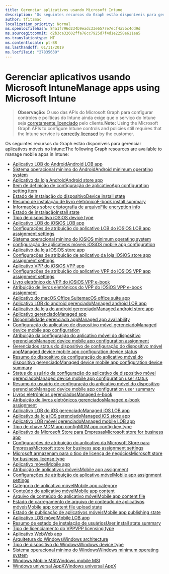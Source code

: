 ```yaml
---
title: Gerenciar aplicativos usando Microsoft Intune
description: 'Os seguintes recursos do Graph estão disponíveis para gerenciar aplicativos móveis no Intune:  '
author: tfitzmac
localization_priority: Normal
ms.openlocfilehash: 84a1f796d234b9eadc33e6577e7ecf4a5bc4dd9d
ms.sourcegitcommit: d2b3ca32602ffa76cc7925d7f4d1e2258e611ea5
ms.translationtype: MT
ms.contentlocale: pt-BR
ms.lasthandoff: 01/11/2019
ms.locfileid: "27835639"
---
```

# <a name="manage-apps-using-microsoft-intune"></a><span data-ttu-id="f4052-103">Gerenciar aplicativos usando Microsoft Intune</span><span class="sxs-lookup"><span data-stu-id="f4052-103">Manage apps using Microsoft Intune</span></span>

> <span data-ttu-id="f4052-104">**Observação:** O uso das APIs do Microsoft Graph para configurar controles e políticas do Intune ainda exige que o serviço do Intune seja [corretamente licenciado](https://www.microsoft.com/en-us/cloud-platform/microsoft-intune-pricing) pelo cliente.</span><span class="sxs-lookup"><span data-stu-id="f4052-104">**Note:** Using the Microsoft Graph APIs to configure Intune controls and policies still requires that the Intune service is [correctly licensed](https://www.microsoft.com/en-us/cloud-platform/microsoft-intune-pricing) by the customer.</span></span>

<span data-ttu-id="f4052-105">Os seguintes recursos do Graph estão disponíveis para gerenciar aplicativos móveis no Intune:</span><span class="sxs-lookup"><span data-stu-id="f4052-105">The following Graph resources are available to manage mobile apps in Intune:</span></span>  

- [<span data-ttu-id="f4052-106">Aplicativo LOB do Android</span><span class="sxs-lookup"><span data-stu-id="f4052-106">Android LOB app</span></span>](intune-apps-androidlobapp.md)
- [<span data-ttu-id="f4052-107">Sistema operacional mínimo do Android</span><span class="sxs-lookup"><span data-stu-id="f4052-107">Android minimum operating system</span></span>](intune-apps-androidminimumoperatingsystem.md)
- [<span data-ttu-id="f4052-108">Aplicativo da loja Android</span><span class="sxs-lookup"><span data-stu-id="f4052-108">Android store app</span></span>](intune-apps-androidstoreapp.md)
- [<span data-ttu-id="f4052-109">Item de definição de configuração de aplicativo</span><span class="sxs-lookup"><span data-stu-id="f4052-109">App configuration setting item</span></span>](intune-apps-appconfigurationsettingitem.md)
- [<span data-ttu-id="f4052-110">Estado de instalação do dispositivo</span><span class="sxs-lookup"><span data-stu-id="f4052-110">Device install state</span></span>](intune-books-deviceinstallstate.md)
- [<span data-ttu-id="f4052-111">Resumo de instalação de livro eletrônico</span><span class="sxs-lookup"><span data-stu-id="f4052-111">E-book install summary</span></span>](intune-books-ebookinstallsummary.md)
- [<span data-ttu-id="f4052-112">Informações sobre criptografia de arquivo</span><span class="sxs-lookup"><span data-stu-id="f4052-112">File encryption info</span></span>](intune-apps-fileencryptioninfo.md)
- [<span data-ttu-id="f4052-113">Estado de instalação</span><span class="sxs-lookup"><span data-stu-id="f4052-113">Install state</span></span>](intune-books-installstate.md)
- [<span data-ttu-id="f4052-114">Tipo de dispositivo iOS</span><span class="sxs-lookup"><span data-stu-id="f4052-114">iOS device type</span></span>](intune-apps-iosdevicetype.md)
- [<span data-ttu-id="f4052-115">Aplicativo LOB do iOS</span><span class="sxs-lookup"><span data-stu-id="f4052-115">iOS LOB app</span></span>](intune-apps-ioslobapp.md)
- [<span data-ttu-id="f4052-116">Configurações de atribuição do aplicativo LOB do iOS</span><span class="sxs-lookup"><span data-stu-id="f4052-116">iOS LOB app assignment settings</span></span>](intune-apps-ioslobappassignmentsettings.md)
- [<span data-ttu-id="f4052-117">Sistema operacional mínimo do iOS</span><span class="sxs-lookup"><span data-stu-id="f4052-117">iOS minimum operating system</span></span>](intune-apps-iosminimumoperatingsystem.md)
- [<span data-ttu-id="f4052-118">configuração de aplicativos móveis iOS</span><span class="sxs-lookup"><span data-stu-id="f4052-118">iOS mobile app configuration</span></span>](intune-apps-iosmobileappconfiguration.md)
- [<span data-ttu-id="f4052-119">Aplicativo da loja iOS</span><span class="sxs-lookup"><span data-stu-id="f4052-119">iOS store app</span></span>](intune-apps-iosstoreapp.md)
- [<span data-ttu-id="f4052-120">Configurações de atribuição de aplicativo da loja iOS</span><span class="sxs-lookup"><span data-stu-id="f4052-120">iOS store app assignment settings</span></span>](intune-apps-iosstoreappassignmentsettings.md)
- [<span data-ttu-id="f4052-121">Aplicativo VPP do iOS</span><span class="sxs-lookup"><span data-stu-id="f4052-121">iOS VPP app</span></span>](intune-apps-iosvppapp.md)
- [<span data-ttu-id="f4052-122">Configurações de atribuição do aplicativo VPP do iOS</span><span class="sxs-lookup"><span data-stu-id="f4052-122">iOS VPP app assignment settings</span></span>](intune-apps-iosvppappassignmentsettings.md)
- [<span data-ttu-id="f4052-123">Livro eletrônico do VPP do iOS</span><span class="sxs-lookup"><span data-stu-id="f4052-123">iOS VPP e-book</span></span>](intune-books-iosvppebook.md)
- [<span data-ttu-id="f4052-124">Atribuição de livros eletrônicos do VPP do iOS</span><span class="sxs-lookup"><span data-stu-id="f4052-124">iOS VPP e-book assignment</span></span>](intune-books-iosvppebookassignment.md)
- [<span data-ttu-id="f4052-125">Aplicativo do macOS Office Suite</span><span class="sxs-lookup"><span data-stu-id="f4052-125">macOS office suite app</span></span>](intune-apps-macosofficesuiteapp.md)
- [<span data-ttu-id="f4052-126">Aplicativo LOB do android gerenciado</span><span class="sxs-lookup"><span data-stu-id="f4052-126">Managed android LOB app</span></span>](intune-apps-managedandroidlobapp.md)
- [<span data-ttu-id="f4052-127">Aplicativo da loja do android gerenciado</span><span class="sxs-lookup"><span data-stu-id="f4052-127">Managed android store app</span></span>](intune-apps-managedandroidstoreapp.md)
- [<span data-ttu-id="f4052-128">Aplicativo gerenciado</span><span class="sxs-lookup"><span data-stu-id="f4052-128">Managed app</span></span>](intune-apps-managedapp.md)
- [<span data-ttu-id="f4052-129">Disponibilidade gerenciada app</span><span class="sxs-lookup"><span data-stu-id="f4052-129">Managed app availability</span></span>](intune-apps-managedappavailability.md)
- [<span data-ttu-id="f4052-130">Configuração do aplicativo de dispositivo móvel gerenciado</span><span class="sxs-lookup"><span data-stu-id="f4052-130">Managed device mobile app configuration</span></span>](intune-apps-manageddevicemobileappconfiguration.md)
- [<span data-ttu-id="f4052-131">Atribuição da configuração do aplicativo móvel do dispositivo gerenciado</span><span class="sxs-lookup"><span data-stu-id="f4052-131">Managed device mobile app configuration assignment</span></span>](intune-apps-manageddevicemobileappconfigurationassignment.md)
- [<span data-ttu-id="f4052-132">Gerenciados status do dispositivo de configuração do dispositivo móvel app</span><span class="sxs-lookup"><span data-stu-id="f4052-132">Managed device mobile app configuration device status</span></span>](intune-apps-manageddevicemobileappconfigurationdevicestatus.md)
- [<span data-ttu-id="f4052-133">Resumo do dispositivo de configuração do aplicativo móvel do dispositivo gerenciado</span><span class="sxs-lookup"><span data-stu-id="f4052-133">Managed device mobile app configuration device summary</span></span>](intune-apps-manageddevicemobileappconfigurationdevicesummary.md)
- [<span data-ttu-id="f4052-134">Status do usuário da configuração do aplicativo de dispositivo móvel gerenciado</span><span class="sxs-lookup"><span data-stu-id="f4052-134">Managed device mobile app configuration user status</span></span>](intune-apps-manageddevicemobileappconfigurationuserstatus.md)
- [<span data-ttu-id="f4052-135">Resumo do usuário de configuração do aplicativo móvel do dispositivo gerenciado</span><span class="sxs-lookup"><span data-stu-id="f4052-135">Managed device mobile app configuration user summary</span></span>](intune-apps-manageddevicemobileappconfigurationusersummary.md)
- [<span data-ttu-id="f4052-136">Livros eletrônicos gerenciados</span><span class="sxs-lookup"><span data-stu-id="f4052-136">Managed e-book</span></span>](intune-books-managedebook.md)
- [<span data-ttu-id="f4052-137">Atribuição de livros eletrônicos gerenciados</span><span class="sxs-lookup"><span data-stu-id="f4052-137">Managed e-book assignment</span></span>](intune-books-managedebookassignment.md)
- [<span data-ttu-id="f4052-138">Aplicativo LOB do iOS gerenciado</span><span class="sxs-lookup"><span data-stu-id="f4052-138">Managed iOS LOB app</span></span>](intune-apps-managedioslobapp.md)
- [<span data-ttu-id="f4052-139">Aplicativo da loja iOS gerenciado</span><span class="sxs-lookup"><span data-stu-id="f4052-139">Managed iOS store app</span></span>](intune-apps-managediosstoreapp.md)
- [<span data-ttu-id="f4052-140">Aplicativo LOB móvel gerenciado</span><span class="sxs-lookup"><span data-stu-id="f4052-140">Managed mobile LOB app</span></span>](intune-apps-managedmobilelobapp.md)
- [<span data-ttu-id="f4052-141">Tipo de chave MDM app config</span><span class="sxs-lookup"><span data-stu-id="f4052-141">MDM app config key type</span></span>](intune-apps-mdmappconfigkeytype.md)
- [<span data-ttu-id="f4052-142">Aplicativo da Microsoft Store para Empresas</span><span class="sxs-lookup"><span data-stu-id="f4052-142">Microsoft store for business app</span></span>](intune-apps-microsoftstoreforbusinessapp.md)
- [<span data-ttu-id="f4052-143">Configurações de atribuição do aplicativo da Microsoft Store para Empresas</span><span class="sxs-lookup"><span data-stu-id="f4052-143">Microsoft store for business app assignment settings</span></span>](intune-apps-microsoftstoreforbusinessappassignmentsettings.md)
- [<span data-ttu-id="f4052-144">Microsoft armazenam para o tipo de licença de negócios</span><span class="sxs-lookup"><span data-stu-id="f4052-144">Microsoft store for business license type</span></span>](intune-apps-microsoftstoreforbusinesslicensetype.md)
- [<span data-ttu-id="f4052-145">Aplicativo móvel</span><span class="sxs-lookup"><span data-stu-id="f4052-145">Mobile app</span></span>](intune-apps-mobileapp.md)
- [<span data-ttu-id="f4052-146">Atribuição de aplicativos móveis</span><span class="sxs-lookup"><span data-stu-id="f4052-146">Mobile app assignment</span></span>](intune-apps-mobileappassignment.md)
- [<span data-ttu-id="f4052-147">Configurações de atribuição de aplicativo móvel</span><span class="sxs-lookup"><span data-stu-id="f4052-147">Mobile app assignment settings</span></span>](intune-apps-mobileappassignmentsettings.md)
- [<span data-ttu-id="f4052-148">Categoria de aplicativo móvel</span><span class="sxs-lookup"><span data-stu-id="f4052-148">Mobile app category</span></span>](intune-apps-mobileappcategory.md)
- [<span data-ttu-id="f4052-149">Conteúdo do aplicativo móvel</span><span class="sxs-lookup"><span data-stu-id="f4052-149">Mobile app content</span></span>](intune-apps-mobileappcontent.md)
- [<span data-ttu-id="f4052-150">Arquivo de conteúdo do aplicativo móvel</span><span class="sxs-lookup"><span data-stu-id="f4052-150">Mobile app content file</span></span>](intune-apps-mobileappcontentfile.md)
- [<span data-ttu-id="f4052-151">Estado de carregamento de arquivo de conteúdo de aplicativos móveis</span><span class="sxs-lookup"><span data-stu-id="f4052-151">Mobile app content file upload state</span></span>](intune-apps-mobileappcontentfileuploadstate.md)
- [<span data-ttu-id="f4052-152">Estado de publicação de aplicativos móveis</span><span class="sxs-lookup"><span data-stu-id="f4052-152">Mobile app publishing state</span></span>](intune-apps-mobileapppublishingstate.md)
- [<span data-ttu-id="f4052-153">Aplicativo LOB móvel</span><span class="sxs-lookup"><span data-stu-id="f4052-153">Mobile LOB app</span></span>](intune-apps-mobilelobapp.md)
- [<span data-ttu-id="f4052-154">Resumo de estado de instalação de usuários</span><span class="sxs-lookup"><span data-stu-id="f4052-154">User install state summary</span></span>](intune-books-userinstallstatesummary.md)
- [<span data-ttu-id="f4052-155">Tipo de licenciamento do VPP</span><span class="sxs-lookup"><span data-stu-id="f4052-155">VPP licensing type</span></span>](intune-apps-vpplicensingtype.md)
- [<span data-ttu-id="f4052-156">Aplicativo Web</span><span class="sxs-lookup"><span data-stu-id="f4052-156">Web app</span></span>](intune-apps-webapp.md)
- [<span data-ttu-id="f4052-157">Arquitetura do Windows</span><span class="sxs-lookup"><span data-stu-id="f4052-157">Windows architecture</span></span>](intune-apps-windowsarchitecture.md)
- [<span data-ttu-id="f4052-158">Tipo de dispositivo do Windows</span><span class="sxs-lookup"><span data-stu-id="f4052-158">Windows device type</span></span>](intune-apps-windowsdevicetype.md)
- [<span data-ttu-id="f4052-159">Sistema operacional mínimo do Windows</span><span class="sxs-lookup"><span data-stu-id="f4052-159">Windows minimum operating system</span></span>](intune-apps-windowsminimumoperatingsystem.md)
- [<span data-ttu-id="f4052-160">Windows Mobile MSI</span><span class="sxs-lookup"><span data-stu-id="f4052-160">Windows mobile MSI</span></span>](intune-apps-windowsmobilemsi.md)
- [<span data-ttu-id="f4052-161">Windows universal AppX</span><span class="sxs-lookup"><span data-stu-id="f4052-161">Windows universal AppX</span></span>](intune-apps-windowsuniversalappx.md)
